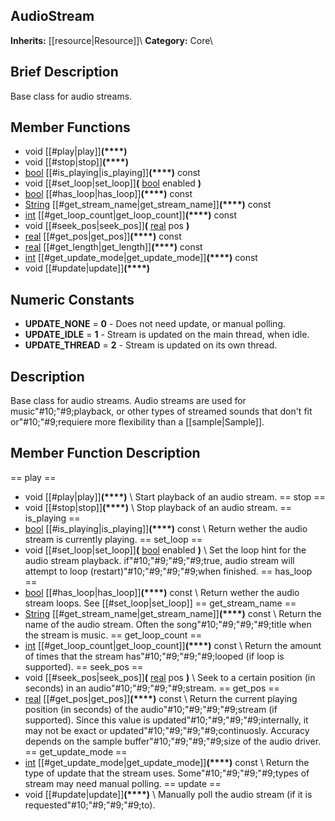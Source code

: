 ##  AudioStream  
**Inherits:** [[resource|Resource]]\\
**Category:** Core\\
##  Brief Description  
Base class for audio streams.
##  Member Functions 
  * void [[#play|play]]**(****)**
  * void [[#stop|stop]]**(****)**
  * [bool](class_bool) [[#is_playing|is_playing]]**(****)** const
  * void [[#set_loop|set_loop]]**(** [bool](class_bool) enabled **)**
  * [bool](class_bool) [[#has_loop|has_loop]]**(****)** const
  * [String](class_string) [[#get_stream_name|get_stream_name]]**(****)** const
  * [int](class_int) [[#get_loop_count|get_loop_count]]**(****)** const
  * void [[#seek_pos|seek_pos]]**(** [real](class_real) pos **)**
  * [real](class_real) [[#get_pos|get_pos]]**(****)** const
  * [real](class_real) [[#get_length|get_length]]**(****)** const
  * [int](class_int) [[#get_update_mode|get_update_mode]]**(****)** const
  * void [[#update|update]]**(****)**
##  Numeric Constants  
  * **UPDATE_NONE** = **0** - Does not need update, or manual polling.
  * **UPDATE_IDLE** = **1** - Stream is updated on the main thread, when idle.
  * **UPDATE_THREAD** = **2** - Stream is updated on its own thread.
##  Description  
Base class for audio streams. Audio streams are used for music"#10;"#9;playback, or other types of streamed sounds that don't fit or"#10;"#9;requiere more flexibility than a [[sample|Sample]].
##  Member Function Description  
==  play  ==
  * void [[#play|play]]**(****)**
\\
Start playback of an audio stream.
==  stop  ==
  * void [[#stop|stop]]**(****)**
\\
Stop playback of an audio stream.
==  is_playing  ==
  * [bool](class_bool) [[#is_playing|is_playing]]**(****)** const
\\
Return wether the audio stream is currently playing.
==  set_loop  ==
  * void [[#set_loop|set_loop]]**(** [bool](class_bool) enabled **)**
\\
Set the loop hint for the audio stream playback. if"#10;"#9;"#9;"#9;true, audio stream will attempt to loop (restart)"#10;"#9;"#9;"#9;when finished.
==  has_loop  ==
  * [bool](class_bool) [[#has_loop|has_loop]]**(****)** const
\\
Return wether the audio stream loops. See [[#set_loop|set_loop]]
==  get_stream_name  ==
  * [String](class_string) [[#get_stream_name|get_stream_name]]**(****)** const
\\
Return the name of the audio stream. Often the song"#10;"#9;"#9;"#9;title when the stream is music.
==  get_loop_count  ==
  * [int](class_int) [[#get_loop_count|get_loop_count]]**(****)** const
\\
Return the amount of times that the stream has"#10;"#9;"#9;"#9;looped (if loop is supported).
==  seek_pos  ==
  * void [[#seek_pos|seek_pos]]**(** [real](class_real) pos **)**
\\
Seek to a certain position (in seconds) in an audio"#10;"#9;"#9;"#9;stream.
==  get_pos  ==
  * [real](class_real) [[#get_pos|get_pos]]**(****)** const
\\
Return the current playing position (in seconds) of the audio"#10;"#9;"#9;"#9;stream (if supported). Since this value is updated"#10;"#9;"#9;"#9;internally, it may not be exact or updated"#10;"#9;"#9;"#9;continuosly. Accuracy depends on the sample buffer"#10;"#9;"#9;"#9;size of the audio driver.
==  get_update_mode  ==
  * [int](class_int) [[#get_update_mode|get_update_mode]]**(****)** const
\\
Return the type of update that the stream uses. Some"#10;"#9;"#9;"#9;types of stream may need manual polling.
==  update  ==
  * void [[#update|update]]**(****)**
\\
Manually poll the audio stream (if it is requested"#10;"#9;"#9;"#9;to).
